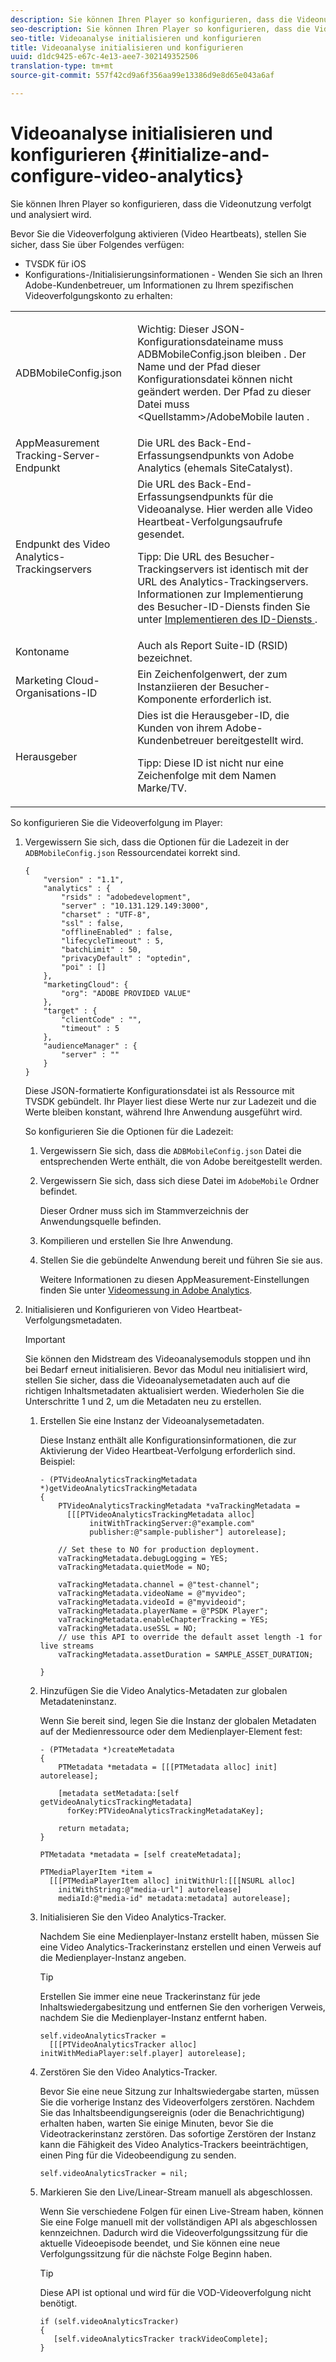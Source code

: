 ```yaml
---
description: Sie können Ihren Player so konfigurieren, dass die Videonutzung verfolgt und analysiert wird.
seo-description: Sie können Ihren Player so konfigurieren, dass die Videonutzung verfolgt und analysiert wird.
seo-title: Videoanalyse initialisieren und konfigurieren
title: Videoanalyse initialisieren und konfigurieren
uuid: d1dc9425-e67c-4e13-aee7-302149352506
translation-type: tm+mt
source-git-commit: 557f42cd9a6f356aa99e13386d9e8d65e043a6af

---
```



# Videoanalyse initialisieren und konfigurieren {#initialize-and-configure-video-analytics}

Sie können Ihren Player so konfigurieren, dass die Videonutzung verfolgt und analysiert wird.

Bevor Sie die Videoverfolgung aktivieren (Video Heartbeats), stellen Sie sicher, dass Sie über Folgendes verfügen:

* TVSDK für iOS
* Konfigurations-/Initialisierungsinformationen - Wenden Sie sich an Ihren Adobe-Kundenbetreuer, um Informationen zu Ihrem spezifischen Videoverfolgungskonto zu erhalten:

<table id="table_3565328ABBEE4605A92EAE1ADE5D6F84"> 
 <tbody> 
  <tr> 
   <td colname="col1"> <span class="filepath"> ADBMobileConfig.json </span> </td> 
   <td colname="col2"> <p>Wichtig:  Dieser JSON-Konfigurationsdateiname muss <span class="codeph"> ADBMobileConfig.json bleiben </span>. Der Name und der Pfad dieser Konfigurationsdatei können nicht geändert werden. Der Pfad zu dieser Datei muss <span class="codeph"> &lt;Quellstamm&gt;/AdobeMobile lauten </span>. </p> </td> 
  </tr> 
  <tr> 
   <td colname="col1"> <span class="codeph"> AppMeasurement </span> Tracking-Server-Endpunkt </td> 
   <td colname="col2"> Die URL des Back-End-Erfassungsendpunkts von Adobe Analytics (ehemals SiteCatalyst). </td> 
  </tr> 
  <tr> 
   <td colname="col1"> Endpunkt des Video Analytics-Trackingservers </td> 
   <td colname="col2"> Die URL des Back-End-Erfassungsendpunkts für die Videoanalyse. Hier werden alle Video Heartbeat-Verfolgungsaufrufe gesendet. <p>Tipp:  Die URL des Besucher-Trackingservers ist identisch mit der URL des Analytics-Trackingservers. Informationen zur Implementierung des Besucher-ID-Diensts finden Sie unter <a href="https://marketing.adobe.com/resources/help/en_US/mcvid/mcvid-setup-target.html" format="html" scope="external"> Implementieren des ID-Diensts </a>. </p> </td> 
  </tr> 
  <tr> 
   <td colname="col1"> Kontoname </td> 
   <td colname="col2"> Auch als Report Suite-ID (RSID) bezeichnet. </td> 
  </tr> 
  <tr> 
   <td colname="col1"> Marketing Cloud-Organisations-ID </td> 
   <td colname="col2"> Ein Zeichenfolgenwert, der zum Instanziieren der Besucher-Komponente erforderlich ist. </td> 
  </tr> 
  <tr> 
   <td colname="col1"> Herausgeber </td> 
   <td colname="col2"> Dies ist die Herausgeber-ID, die Kunden von ihrem Adobe-Kundenbetreuer bereitgestellt wird. <p>Tipp:  Diese ID ist nicht nur eine Zeichenfolge mit dem Namen Marke/TV. </p> </td> 
  </tr> 
 </tbody> 
</table>

So konfigurieren Sie die Videoverfolgung im Player:

1. Vergewissern Sie sich, dass die Optionen für die Ladezeit in der `ADBMobileConfig.json` Ressourcendatei korrekt sind.

   ```
   { 
       "version" : "1.1", 
       "analytics" : { 
           "rsids" : "adobedevelopment", 
           "server" : "10.131.129.149:3000", 
           "charset" : "UTF-8", 
           "ssl" : false, 
           "offlineEnabled" : false, 
           "lifecycleTimeout" : 5, 
           "batchLimit" : 50, 
           "privacyDefault" : "optedin", 
           "poi" : [] 
       }, 
       "marketingCloud": { 
           "org": "ADOBE PROVIDED VALUE"  
       }, 
       "target" : { 
           "clientCode" : "", 
           "timeout" : 5 
       }, 
       "audienceManager" : { 
           "server" : "" 
       } 
   }
   ```

   Diese JSON-formatierte Konfigurationsdatei ist als Ressource mit TVSDK gebündelt. Ihr Player liest diese Werte nur zur Ladezeit und die Werte bleiben konstant, während Ihre Anwendung ausgeführt wird.

   So konfigurieren Sie die Optionen für die Ladezeit:

   1. Vergewissern Sie sich, dass die `ADBMobileConfig.json` Datei die entsprechenden Werte enthält, die von Adobe bereitgestellt werden.
   1. Vergewissern Sie sich, dass sich diese Datei im `AdobeMobile` Ordner befindet.

      Dieser Ordner muss sich im Stammverzeichnis der Anwendungsquelle befinden.
   1. Kompilieren und erstellen Sie Ihre Anwendung.
   1. Stellen Sie die gebündelte Anwendung bereit und führen Sie sie aus.

      Weitere Informationen zu diesen AppMeasurement-Einstellungen finden Sie unter [Videomessung in Adobe Analytics](https://marketing.adobe.com/resources/help/en_US/sc/appmeasurement/video/).
1. Initialisieren und Konfigurieren von Video Heartbeat-Verfolgungsmetadaten.

   >[!IMPORTANT]
   >
   >Sie können den Midstream des Videoanalysemoduls stoppen und ihn bei Bedarf erneut initialisieren. Bevor das Modul neu initialisiert wird, stellen Sie sicher, dass die Videoanalysemetadaten auch auf die richtigen Inhaltsmetadaten aktualisiert werden. Wiederholen Sie die Unterschritte 1 und 2, um die Metadaten neu zu erstellen.

   1. Erstellen Sie eine Instanz der Videoanalysemetadaten.

      Diese Instanz enthält alle Konfigurationsinformationen, die zur Aktivierung der Video Heartbeat-Verfolgung erforderlich sind. Beispiel:

      ```
      - (PTVideoAnalyticsTrackingMetadata *)getVideoAnalyticsTrackingMetadata 
      { 
          PTVideoAnalyticsTrackingMetadata *vaTrackingMetadata =  
            [[[PTVideoAnalyticsTrackingMetadata alloc]  
                 initWithTrackingServer:@"example.com" 
                 publisher:@"sample-publisher"] autorelease]; 
      
          // Set these to NO for production deployment. 
          vaTrackingMetadata.debugLogging = YES;  
          vaTrackingMetadata.quietMode = NO; 
      
          vaTrackingMetadata.channel = @"test-channel"; 
          vaTrackingMetadata.videoName = @"myvideo"; 
          vaTrackingMetadata.videoId = @"myvideoid"; 
          vaTrackingMetadata.playerName = @"PSDK Player"; 
          vaTrackingMetadata.enableChapterTracking = YES; 
          vaTrackingMetadata.useSSL = NO; 
          // use this API to override the default asset length -1 for live streams 
          vaTrackingMetadata.assetDuration = SAMPLE_ASSET_DURATION; 
      
      }
      ```

   1. Hinzufügen Sie die Video Analytics-Metadaten zur globalen Metadateninstanz.

      Wenn Sie bereit sind, legen Sie die Instanz der globalen Metadaten auf der Medienressource oder dem Medienplayer-Element fest:

      ```
      - (PTMetadata *)createMetadata 
      { 
          PTMetadata *metadata = [[[PTMetadata alloc] init] autorelease]; 
      
          [metadata setMetadata:[self getVideoAnalyticsTrackingMetadata]  
            forKey:PTVideoAnalyticsTrackingMetadataKey]; 
      
          return metadata; 
      } 
      
      PTMetadata *metadata = [self createMetadata]; 
      
      PTMediaPlayerItem *item =  
        [[[PTMediaPlayerItem alloc] initWithUrl:[[[NSURL alloc]  
          initWithString:@"media-url"] autorelease] 
          mediaId:@"media-id" metadata:metadata] autorelease];
      ```

   1. Initialisieren Sie den Video Analytics-Tracker.

      Nachdem Sie eine Medienplayer-Instanz erstellt haben, müssen Sie eine Video Analytics-Trackerinstanz erstellen und einen Verweis auf die Medienplayer-Instanz angeben.

      >[!TIP]
      >
      >Erstellen Sie immer eine neue Trackerinstanz für jede Inhaltswiedergabesitzung und entfernen Sie den vorherigen Verweis, nachdem Sie die Medienplayer-Instanz entfernt haben.

      ```
      self.videoAnalyticsTracker =  
        [[[PTVideoAnalyticsTracker alloc] initWithMediaPlayer:self.player] autorelease];
      ```

   1. Zerstören Sie den Video Analytics-Tracker.

      Bevor Sie eine neue Sitzung zur Inhaltswiedergabe starten, müssen Sie die vorherige Instanz des Videoverfolgers zerstören. Nachdem Sie das Inhaltsbeendigungsereignis (oder die Benachrichtigung) erhalten haben, warten Sie einige Minuten, bevor Sie die Videotrackerinstanz zerstören. Das sofortige Zerstören der Instanz kann die Fähigkeit des Video Analytics-Trackers beeinträchtigen, einen Ping für die Videobeendigung zu senden.

      ```
      self.videoAnalyticsTracker = nil;
      ```

   1. Markieren Sie den Live/Linear-Stream manuell als abgeschlossen.

      Wenn Sie verschiedene Folgen für einen Live-Stream haben, können Sie eine Folge manuell mit der vollständigen API als abgeschlossen kennzeichnen. Dadurch wird die Videoverfolgungssitzung für die aktuelle Videoepisode beendet, und Sie können eine neue Verfolgungssitzung für die nächste Folge Beginn haben.

      >[!TIP]
      >
      >Diese API ist optional und wird für die VOD-Videoverfolgung nicht benötigt.

      ```
      if (self.videoAnalyticsTracker) 
      { 
         [self.videoAnalyticsTracker trackVideoComplete];   
      }
      ```
